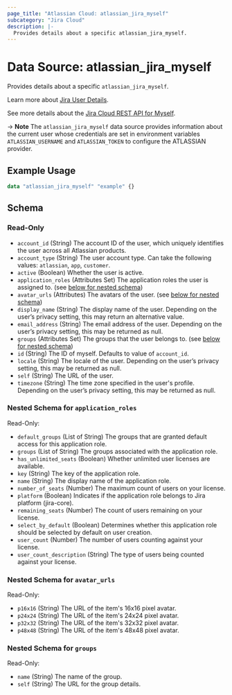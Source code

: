 ```yaml
---
page_title: "Atlassian Cloud: atlassian_jira_myself"
subcategory: "Jira Cloud"
description: |-
  Provides details about a specific atlassian_jira_myself.
---
```


# Data Source: atlassian_jira_myself

Provides details about a specific `atlassian_jira_myself`.

Learn more about [Jira User Details](https://support.atlassian.com/jira-software-cloud/docs/manage-your-user-profile/).

See more details about the [Jira Cloud REST API for Myself](https://developer.atlassian.com/cloud/jira/platform/rest/v3/api-group-myself/#api-rest-api-3-myself-get).

-> **Note** The `atlassian_jira_myself` data source provides information about the current user whose credentials are set in environment variables `ATLASSIAN_USERNAME` and `ATLASSIAN_TOKEN` to configure the ATLASSIAN provider.

## Example Usage

```terraform
data "atlassian_jira_myself" "example" {}
```

<!-- schema generated by tfplugindocs -->
## Schema

### Read-Only

- `account_id` (String) The account ID of the user, which uniquely identifies the user across all Atlassian products.
- `account_type` (String) The user account type. Can take the following values: `atlassian`, `app`, `customer`.
- `active` (Boolean) Whether the user is active.
- `application_roles` (Attributes Set) The application roles the user is assigned to. (see [below for nested schema](#nestedatt--application_roles))
- `avatar_urls` (Attributes) The avatars of the user. (see [below for nested schema](#nestedatt--avatar_urls))
- `display_name` (String) The display name of the user. Depending on the user’s privacy setting, this may return an alternative value.
- `email_address` (String) The email address of the user. Depending on the user’s privacy setting, this may be returned as null.
- `groups` (Attributes Set) The groups that the user belongs to. (see [below for nested schema](#nestedatt--groups))
- `id` (String) The ID of myself. Defaults to value of `account_id`.
- `locale` (String) The locale of the user. Depending on the user’s privacy setting, this may be returned as null.
- `self` (String) The URL of the user.
- `timezone` (String) The time zone specified in the user's profile. Depending on the user’s privacy setting, this may be returned as null.

<a id="nestedatt--application_roles"></a>
### Nested Schema for `application_roles`

Read-Only:

- `default_groups` (List of String) The groups that are granted default access for this application role.
- `groups` (List of String) The groups associated with the application role.
- `has_unlimited_seats` (Boolean) Whether unlimited user licenses are available.
- `key` (String) The key of the application role.
- `name` (String) The display name of the application role.
- `number_of_seats` (Number) The maximum count of users on your license.
- `platform` (Boolean) Indicates if the application role belongs to Jira platform (jira-core).
- `remaining_seats` (Number) The count of users remaining on your license.
- `select_by_default` (Boolean) Determines whether this application role should be selected by default on user creation.
- `user_count` (Number) The number of users counting against your license.
- `user_count_description` (String) The type of users being counted against your license.


<a id="nestedatt--avatar_urls"></a>
### Nested Schema for `avatar_urls`

Read-Only:

- `p16x16` (String) The URL of the item's 16x16 pixel avatar.
- `p24x24` (String) The URL of the item's 24x24 pixel avatar.
- `p32x32` (String) The URL of the item's 32x32 pixel avatar.
- `p48x48` (String) The URL of the item's 48x48 pixel avatar.


<a id="nestedatt--groups"></a>
### Nested Schema for `groups`

Read-Only:

- `name` (String) The name of the group.
- `self` (String) The URL for the group details.
